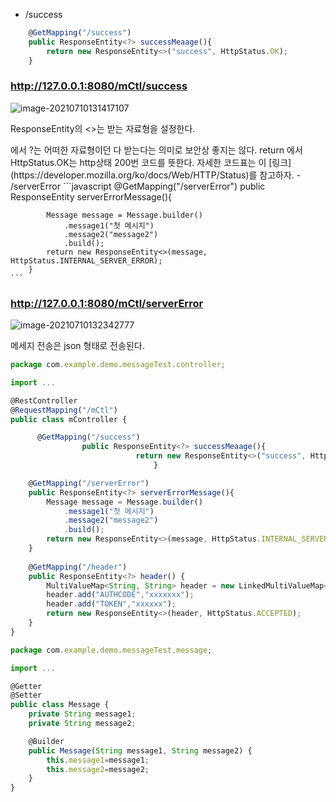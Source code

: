 - /success

```javascript
    @GetMapping("/success")
    public ResponseEntity<?> successMeaage(){
        return new ResponseEntity<>("success", HttpStatus.OK);
    }
```

### http://127.0.0.1:8080/mCtl/success 

![image-20210710131417107](/Users/youngkyoonim/SpringBootTutorial/images/image-20210710131417107.png)

ResponseEntity의 <>는 받는 자료형을 설정한다.

<?>에서 ?는 어떠한 자료형이던 다 받는다는 의미로 보안상 좋지는 않다.

return 에서 HttpStatus.OK는 http상태 200번 코드를 뜻한다. 자세한 코드표는 이 [링크](https://developer.mozilla.org/ko/docs/Web/HTTP/Status)를 참고하자.



- /serverError

	```javascript
	@GetMapping("/serverError")
	    public ResponseEntity<?> serverErrorMessage(){
	        Message message = Message.builder()
	            .message1("첫 메시지")
	            .message2("message2")
	            .build();
	        return new ResponseEntity<>(message, HttpStatus.INTERNAL_SERVER_ERROR);
	    }
	```
	

### http://127.0.0.1:8080/mCtl/serverError

![image-20210710132342777](/Users/youngkyoonim/SpringBootTutorial/images/image-20210710132342777.png)

메세지 전송은 json 형태로 전송된다. 






```javascript
package com.example.demo.messageTest.controller;

import ...

@RestController
@RequestMapping("/mCtl")
public class mController {

	  @GetMapping("/success")
			    public ResponseEntity<?> successMeaage(){
					        return new ResponseEntity<>("success", HttpStatus.OK);
							    }

    @GetMapping("/serverError")
    public ResponseEntity<?> serverErrorMessage(){
        Message message = Message.builder()
            .message1("첫 메시지")
            .message2("message2")
            .build();
        return new ResponseEntity<>(message, HttpStatus.INTERNAL_SERVER_ERROR);
    }
    
    @GetMapping("/header")
    public ResponseEntity<?> header() {
        MultiValueMap<String, String> header = new LinkedMultiValueMap<>();
        header.add("AUTHCODE","xxxxxxx");
        header.add("TOKEN","xxxxxx");
        return new ResponseEntity<>(header, HttpStatus.ACCEPTED);
    }
}
```



``` javascript
package com.example.demo.messageTest.message;

import ...

@Getter
@Setter
public class Message {
    private String message1;
    private String message2;

    @Builder
    public Message(String message1, String message2) {
        this.message1=message1;
        this.message2=message2;
    }
}
```


